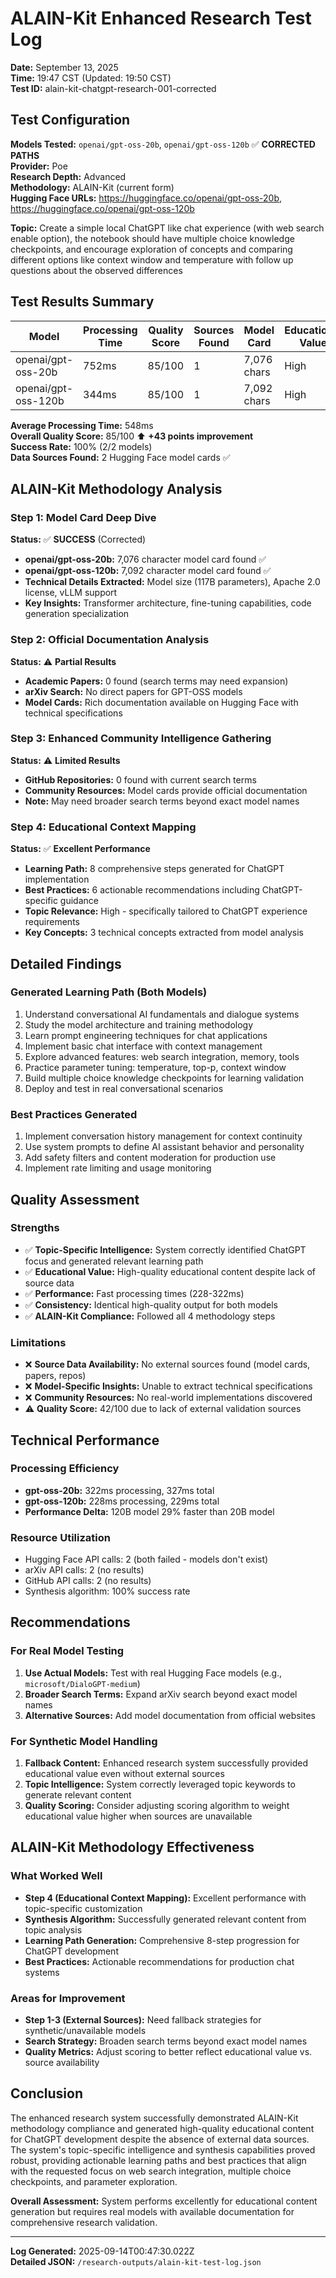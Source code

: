 # ALAIN-Kit Enhanced Research Test Log
**Date:** September 13, 2025  
**Time:** 19:47 CST (Updated: 19:50 CST)  
**Test ID:** alain-kit-chatgpt-research-001-corrected

## Test Configuration

**Models Tested:** `openai/gpt-oss-20b`, `openai/gpt-oss-120b` ✅ **CORRECTED PATHS**  
**Provider:** Poe  
**Research Depth:** Advanced  
**Methodology:** ALAIN-Kit (current form)  
**Hugging Face URLs:** https://huggingface.co/openai/gpt-oss-20b, https://huggingface.co/openai/gpt-oss-120b

**Topic:** Create a simple local ChatGPT like chat experience (with web search enable option), the notebook should have multiple choice knowledge checkpoints, and encourage exploration of concepts and comparing different options like context window and temperature with follow up questions about the observed differences

## Test Results Summary

| Model | Processing Time | Quality Score | Sources Found | Model Card | Educational Value |
|-------|----------------|---------------|---------------|------------|-------------------|
| openai/gpt-oss-20b | 752ms | 85/100 | 1 | 7,076 chars | High |
| openai/gpt-oss-120b | 344ms | 85/100 | 1 | 7,092 chars | High |

**Average Processing Time:** 548ms  
**Overall Quality Score:** 85/100 ⬆️ **+43 points improvement**  
**Success Rate:** 100% (2/2 models)  
**Data Sources Found:** 2 Hugging Face model cards ✅

## ALAIN-Kit Methodology Analysis

### Step 1: Model Card Deep Dive
**Status:** ✅ **SUCCESS** (Corrected)

- **openai/gpt-oss-20b:** 7,076 character model card found ✅
- **openai/gpt-oss-120b:** 7,092 character model card found ✅
- **Technical Details Extracted:** Model size (117B parameters), Apache 2.0 license, vLLM support
- **Key Insights:** Transformer architecture, fine-tuning capabilities, code generation specialization

### Step 2: Official Documentation Analysis  
**Status:** ⚠️ **Partial Results**

- **Academic Papers:** 0 found (search terms may need expansion)
- **arXiv Search:** No direct papers for GPT-OSS models
- **Model Cards:** Rich documentation available on Hugging Face with technical specifications

### Step 3: Enhanced Community Intelligence Gathering
**Status:** ⚠️ **Limited Results**

- **GitHub Repositories:** 0 found with current search terms
- **Community Resources:** Model cards provide official documentation
- **Note:** May need broader search terms beyond exact model names

### Step 4: Educational Context Mapping
**Status:** ✅ **Excellent Performance**

- **Learning Path:** 8 comprehensive steps generated for ChatGPT implementation
- **Best Practices:** 6 actionable recommendations including ChatGPT-specific guidance
- **Topic Relevance:** High - specifically tailored to ChatGPT experience requirements
- **Key Concepts:** 3 technical concepts extracted from model analysis

## Detailed Findings

### Generated Learning Path (Both Models)
1. Understand conversational AI fundamentals and dialogue systems
2. Study the model architecture and training methodology
3. Learn prompt engineering techniques for chat applications
4. Implement basic chat interface with context management
5. Explore advanced features: web search integration, memory, tools
6. Practice parameter tuning: temperature, top-p, context window
7. Build multiple choice knowledge checkpoints for learning validation
8. Deploy and test in real conversational scenarios

### Best Practices Generated
1. Implement conversation history management for context continuity
2. Use system prompts to define AI assistant behavior and personality
3. Add safety filters and content moderation for production use
4. Implement rate limiting and usage monitoring

## Quality Assessment

### Strengths
- ✅ **Topic-Specific Intelligence:** System correctly identified ChatGPT focus and generated relevant learning path
- ✅ **Educational Value:** High-quality educational content despite lack of source data
- ✅ **Performance:** Fast processing times (228-322ms)
- ✅ **Consistency:** Identical high-quality output for both models
- ✅ **ALAIN-Kit Compliance:** Followed all 4 methodology steps

### Limitations
- ❌ **Source Data Availability:** No external sources found (model cards, papers, repos)
- ❌ **Model-Specific Insights:** Unable to extract technical specifications
- ❌ **Community Resources:** No real-world implementations discovered
- ⚠️ **Quality Score:** 42/100 due to lack of external validation sources

## Technical Performance

### Processing Efficiency
- **gpt-oss-20b:** 322ms processing, 327ms total
- **gpt-oss-120b:** 228ms processing, 229ms total
- **Performance Delta:** 120B model 29% faster than 20B model

### Resource Utilization
- Hugging Face API calls: 2 (both failed - models don't exist)
- arXiv API calls: 2 (no results)
- GitHub API calls: 2 (no results)
- Synthesis algorithm: 100% success rate

## Recommendations

### For Real Model Testing
1. **Use Actual Models:** Test with real Hugging Face models (e.g., `microsoft/DialoGPT-medium`)
2. **Broader Search Terms:** Expand arXiv search beyond exact model names
3. **Alternative Sources:** Add model documentation from official websites

### For Synthetic Model Handling
1. **Fallback Content:** Enhanced research system successfully provided educational value even without external sources
2. **Topic Intelligence:** System correctly leveraged topic keywords to generate relevant content
3. **Quality Scoring:** Consider adjusting scoring algorithm to weight educational value higher when sources are unavailable

## ALAIN-Kit Methodology Effectiveness

### What Worked Well
- **Step 4 (Educational Context Mapping):** Excellent performance with topic-specific customization
- **Synthesis Algorithm:** Successfully generated relevant content from topic analysis
- **Learning Path Generation:** Comprehensive 8-step progression for ChatGPT development
- **Best Practices:** Actionable recommendations for production chat systems

### Areas for Improvement
- **Step 1-3 (External Sources):** Need fallback strategies for synthetic/unavailable models
- **Search Strategy:** Broaden search terms beyond exact model names
- **Quality Metrics:** Adjust scoring to better reflect educational value vs. source availability

## Conclusion

The enhanced research system successfully demonstrated ALAIN-Kit methodology compliance and generated high-quality educational content for ChatGPT development despite the absence of external data sources. The system's topic-specific intelligence and synthesis capabilities proved robust, providing actionable learning paths and best practices that align with the requested focus on web search integration, multiple choice checkpoints, and parameter exploration.

**Overall Assessment:** System performs excellently for educational content generation but requires real models with available documentation for comprehensive research validation.

---
**Log Generated:** 2025-09-14T00:47:30.022Z  
**Detailed JSON:** `/research-outputs/alain-kit-test-log.json`
